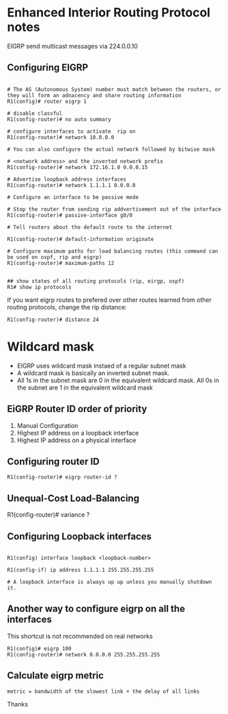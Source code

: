 # Enhanced Interior Routing Protocol notes

EIGRP send multicast messages via 224.0.0.10



## Configuring EIGRP 
```

# The AS (Autonomous System) number must match between the routers, or they will form an adnacency and share routing information
R1(config)# router eigrp 1

# disable classful
R1(config-router)# no auto summary

# configure interfaces to activate  rip on
R1(config-router)# network 10.0.0.0

# You can also configure the actual network followed by bitwise mask

# <network address> and the inverted network prefix
R1(config-router)# network 172.16.1.0 0.0.0.15

# Advertise loopback address interfaces
R1(config-router)# network 1.1.1.1 0.0.0.0

# Configure an interface to be passive mode

# Stop the router from sending rip addvertisement out of the interface
R1(config-router)# passive-interface g0/0

# Tell routers about the default route to the internet

R1(config-router)# default-information originate 

# Configure maximum paths for load balancing routes (this command can be used on ospf, rip and eigrp)
R1(config-router)# maximum-paths 12


## show states of all routing protocols (rip, eirgp, ospf)
R1# show ip protocols
```

If you want eigrp routes to prefered over other routes learned from other routing protocols, change the rip distance:
```
R1(config-router)# distance 24
```

# Wildcard mask

- EIGRP uses wildcard mask instaed of a regular subnet mask
- A wildcard mask is basically an inverted subnet mask.
- All 1s in the subnet mask are 0 in the equivalent wildcard mask. All 0s in the subnet are 1 in the equivalent wildcard mask



## EiGRP Router ID order of priority
1. Manual Configuration
2. Highest IP address on a loopback interface
3. Highest IP address on a physical interface


## Configuring router ID
```
R1(config-router)# eigrp router-id ?

```

## Unequal-Cost Load-Balancing
R1(config-router)# variance ?


## Configuring Loopback interfaces

```

R1(config) interface loopback <loopback-number>

R1(config-if) ip address 1.1.1.1 255.255.255.255

# A loopback interface is always up up unless you manually shutdown it. 

```


## Another way to configure eigrp on all the interfaces
This shortcut is not recommended on real networks

```
R1(config)# eigrp 100 
R1(config-router)# network 0.0.0.0 255.255.255.255
```

## Calculate eigrp metric

```
metric = bandwidth of the slowest link + the delay of all links
```
Thanks
